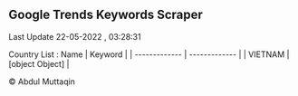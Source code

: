 

## Google Trends Keywords Scraper 
 
Last Update 22-05-2022 , 03:28:31

Country List :
 Name  | Keyword |
| ------------- | ------------- |
| VIETNAM | [object Object] |



© Abdul Muttaqin 
